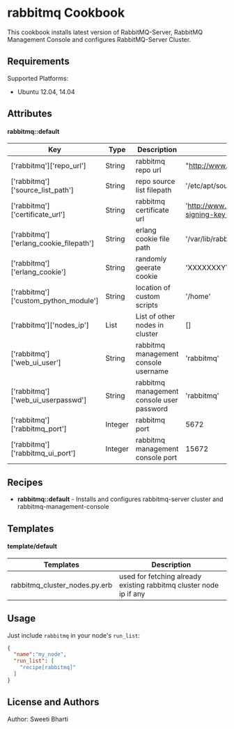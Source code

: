rabbitmq Cookbook
==================
This cookbook installs latest version of RabbitMQ-Server, RabbitMQ Management Console and configures RabbitMQ-Server Cluster.

Requirements
------------
Supported Platforms:
- Ubuntu 12.04, 14.04

Attributes
----------
#### rabbitmq::default
|    Key							      |    Type  |  Description		|	Default     |
|-----------------------------------------|----------|------------------|--------------|
|['rabbitmq']['repo_url'] 		          |String| rabbitmq repo url	|"http://www.rabbitmq.com/debian/"|
|['rabbitmq']['source_list_path']        |String| repo source list filepath| '/etc/apt/sources.list.d/rabbitmq.list'|
|['rabbitmq']['certificate_url']         |String| rabbitmq certificate url |'http://www.rabbitmq.com/rabbitmq-signing-key-public.asc'|
|['rabbitmq']['erlang_cookie_filepath']  |String| erlang cookie file path |'/var/lib/rabbitmq/.erlang.cookie' |
|['rabbitmq']['erlang_cookie']      	  |String| randomly geerate cookie |'XXXXXXXYYYYYYYZZZZZZ'|
|['rabbitmq']['custom_python_module']    |String| location of custom scripts |  '/home' |
|['rabbitmq']['nodes_ip']                |List| List of other nodes in cluster| [] |
|['rabbitmq']['web_ui_user']             |String| rabbitmq management console username | 'rabbitmq' |
|['rabbitmq']['web_ui_userpasswd']       |String| rabbitmq management console user password | 'rabbitmq' |
|['rabbitmq']['rabbitmq_port']           |Integer| rabbitmq port | 5672 |
|['rabbitmq']['rabbitmq_ui_port']        |Integer| rabbitmq management console port | 15672 |

Recipes
----------
- **rabbitmq::default** - Installs and configures rabbitmq-server cluster and rabbitmq-management-console

Templates
----------
#### template/default

| Templates | Description|
|-----------|------------|
|rabbitmq_cluster_nodes.py.erb| used for fetching already existing rabbitmq cluster node ip if any|

Usage
-----

Just include `rabbitmq` in your node's `run_list`:

```json
{
  "name":"my_node",
  "run_list": [
    "recipe[rabbitmq]"
  ]
}
```

License and Authors
-------------------
Author: Sweeti Bharti

